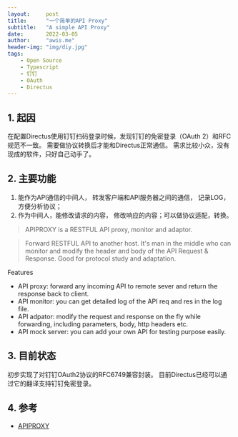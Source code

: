 ```yaml
---
layout:     post
title:      "一个简单的API Proxy"
subtitle:   "A simple API Proxy"
date:       2022-03-05
author:     "awis.me"
header-img: "img/diy.jpg"
tags:
    - Open Source
    - Typescript
    - 钉钉
    - OAuth
    - Directus
---
```


## 1. 起因

在配置Directus使用钉钉扫码登录时候，发现钉钉的免密登录（OAuth 2）和RFC规范不一致。 需要做协议转换后才能和Directus正常通信。 需求比较小众，没有现成的软件，只好自己动手了。

## 2. 主要功能

1. 能作为API通信的中间人， 转发客户端和API服务器之间的通信， 记录LOG，方便分析协议；
2. 作为中间人，能修改请求的内容， 修改响应的内容；可以做协议适配，转换。

> APIPROXY is a RESTFUL API proxy, monitor and adaptor.

> Forward RESTFUL API to another host. It's man in the middle who can monitor and modify the header and body of the API Request & Response. Good for protocol study and adaptation.

Features
- API proxy: forward any incoming API to remote sever and return the response back to client.
- API monitor: you can get detailed log of the API req and res in the log file.
- API adpator: modify the request and response on the fly while forwarding, including parameters, body, http headers etc.
- API mock server: you can add your own API for testing purpose easily.

## 3. 目前状态

初步实现了对钉钉OAuth2协议的RFC6749兼容封装。 目前Directus已经可以通过它的翻译支持钉钉免密登录。

## 4. 参考 

- [APIPROXY](https://github.com/xu4wang/apiproxy)
